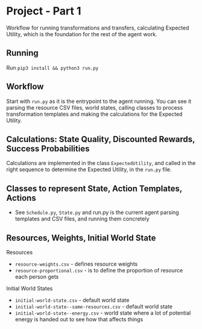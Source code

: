 # Project - Part 1 

Workflow for running transformations and transfers, calculating Expected Utility, which is the foundation for the rest of the agent work. 

## Running 

Run `pip3 install && python3 run.py`

## Workflow 

Start with `run.py` as it is the entrypoint to the agent running. You can see it parsing the resource CSV files, world states, calling classes to process transformation templates and making the calculations for the Expected Utility. 

## Calculations: State Quality, Discounted Rewards, Success Probabilities

Calculations are implemented in the class `ExpectedUtility`, and called in the right sequence to determine the Expected Utility, in the `run.py` file.

## Classes to represent State, Action Templates, Actions 

- See `Schedule.py`, `State.py` and run.py is the current agent parsing templates and CSV files, and running them concretely

## Resources, Weights, Initial World State

Resources
- `resource-weights.csv` - defines resource weights 
- `resource-proportional.csv` - is to define the proportion of resource each person gets

Initial World States
- `initial-world-state.csv` - default world state
- `initial-world-state--same-resources.csv` - default world state
- `initial-world-state--energy.csv` - world state where a lot of potential energy is handed out to see how that affects things 

